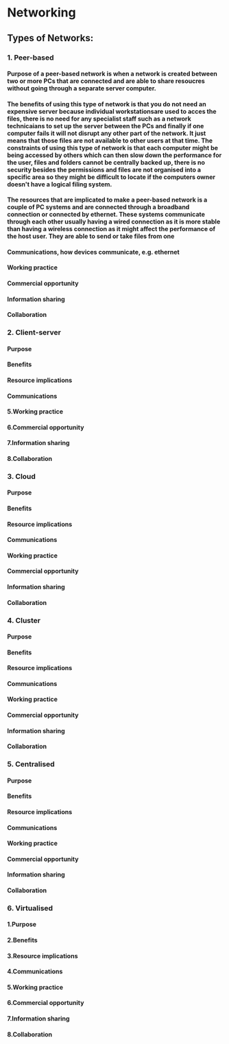 # Networking

## Types of Networks:
### 1. Peer-based
#### Purpose of a peer-based network is when a network is created between two or more PCs that are connected and are able to share resoucres without going through a separate server computer.
#### The benefits of using this type of network is that you do not need an expensive server because individual workstationsare used to acces the files, there is no need for any specialist staff such as a network technicaians to set up the server between the PCs and finally if one computer fails it will not disrupt any other part of the network. It just means that those files are not available to other users at that time. The constraints of using this type of network is that each computer might be being accessed by others which can then slow down the performance for the user, files and folders cannot be centrally backed up, there is no security besides the permissions and files are not organised into a specific area so they might be difficult to locate if the computers owner doesn't have a logical filing system. 
#### The resources that are implicated to make a peer-based network is a couple of PC systems and are connected through a broadband connection or connected by ethernet. These systems communicate through each other usually having a wired connection as it is more stable than having a wireless connection as it might affect the performance of the host user. They are able to send or take files from one 
#### Communications, how devices communicate, e.g. ethernet
#### Working practice
#### Commercial opportunity
#### Information sharing
#### Collaboration

### 2. Client-server
#### Purpose
#### Benefits
#### Resource implications
#### Communications
#### 5.Working practice
#### 6.Commercial opportunity
#### 7.Information sharing
#### 8.Collaboration

### 3. Cloud
#### Purpose
#### Benefits
#### Resource implications
#### Communications
#### Working practice
#### Commercial opportunity
#### Information sharing
#### Collaboration

### 4. Cluster
#### Purpose
#### Benefits
#### Resource implications
#### Communications
#### Working practice
#### Commercial opportunity
#### Information sharing
#### Collaboration

### 5. Centralised
#### Purpose
#### Benefits
#### Resource implications
#### Communications
#### Working practice
#### Commercial opportunity
#### Information sharing
#### Collaboration

### 6. Virtualised 
#### 1.Purpose
#### 2.Benefits
#### 3.Resource implications
#### 4.Communications
#### 5.Working practice
#### 6.Commercial opportunity
#### 7.Information sharing
#### 8.Collaboration

